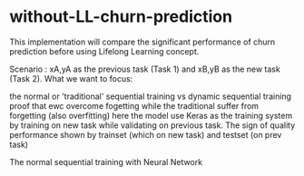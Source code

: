 # without-LL-churn-prediction
This implementation will compare the significant performance of churn prediction before using Lifelong Learning concept.

Scenario : xA,yA as the previous task (Task 1) and xB,yB as the new task (Task 2). What we want to focus:

the normal or 'traditional' sequential training vs dynamic sequential training
proof that ewc overcome fogetting while the traditional suffer from forgetting (also overfitting)
here the model use Keras as the training system by training on new task while validating on previous task. The sign of quality performance shown by trainset (which on new task) and testset (on prev task)

The normal sequential training with Neural Network

